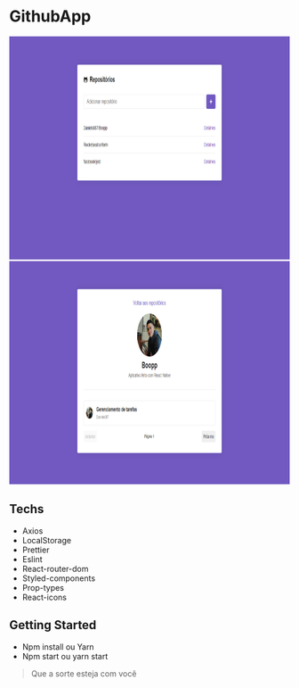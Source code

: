 # GithubApp
<img src="https://github.com/Daniels887/GithubApp/blob/master/Telas/Main.PNG" alt="Main" width="865" height="400" /> <img src="https://github.com/Daniels887/GithubApp/blob/master/Telas/Repository.PNG" alt="Repository" width="865" height="400" />

## Techs
* Axios
* LocalStorage
* Prettier
* Eslint
* React-router-dom
* Styled-components
* Prop-types
* React-icons

## Getting Started
* Npm install ou Yarn
* Npm start ou yarn start

> Que a sorte esteja com você
